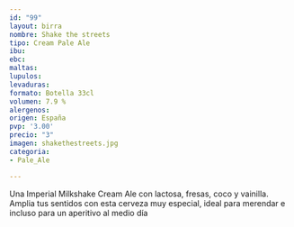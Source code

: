 ```yaml
---
id: "99"
layout: birra
nombre: Shake the streets
tipo: Cream Pale Ale
ibu: 
ebc: 
maltas: 
lupulos: 
levaduras: 
formato: Botella 33cl
volumen: 7.9 %
alergenos: 
origen: España
pvp: '3.00'
precio: "3"
imagen: shakethestreets.jpg
categoria:
- Pale_Ale

---
```

Una Imperial Milkshake Cream Ale con lactosa, fresas, coco y vainilla.
Amplia tus sentidos con esta cerveza muy especial, ideal para merendar e incluso para un aperitivo al medio día